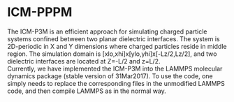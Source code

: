 # ICM-PPPM
The ICM-P3M is an efficient approach for simulating charged particle systems confined between two planar dielectric interfaces. 
The system is 2D-periodic in X and Y dimensions where charged particles reside in middle region. 
The simulation domain is [xlo,xhi]x[ylo,yhi]x[-Lz/2,Lz/2], and two dielectric interfaces are located at Z=-L/2 and z=L/2.  
Currently, we have implemented the ICM-P3M into the LAMMPS molecular dynamics package (stable version of 31Mar2017). To use the code, one simply needs to replace the corresponding files in the unmodified LAMMPS code, and then compile LAMMPS as in the normal way.
